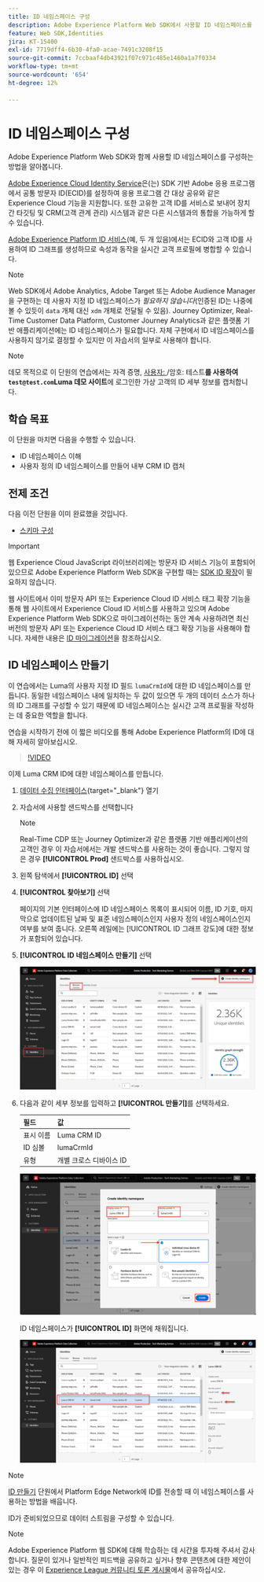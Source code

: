 ```yaml
---
title: ID 네임스페이스 구성
description: Adobe Experience Platform Web SDK에서 사용할 ID 네임스페이스를 구성하는 방법에 대해 알아봅니다. 이 수업은 Web SDK를 사용하여 Adobe Experience Cloud 구현 튜토리얼의 일부입니다.
feature: Web SDK,Identities
jira: KT-15400
exl-id: 7719dff4-6b30-4fa0-acae-7491c3208f15
source-git-commit: 7ccbaaf4db43921f07c971c485e1460a1a7f0334
workflow-type: tm+mt
source-wordcount: '654'
ht-degree: 12%

---
```


# ID 네임스페이스 구성

Adobe Experience Platform Web SDK와 함께 사용할 ID 네임스페이스를 구성하는 방법을 알아봅니다.

[Adobe Experience Cloud Identity Service](https://experienceleague.adobe.com/ko/docs/id-service/using/home)은(는) SDK 기반 Adobe 응용 프로그램에서 공통 방문자 ID(ECID)를 설정하여 응용 프로그램 간 대상 공유와 같은 Experience Cloud 기능을 지원합니다. 또한 고유한 고객 ID를 서비스로 보내어 장치 간 타깃팅 및 CRM(고객 관계 관리) 시스템과 같은 다른 시스템과의 통합을 가능하게 할 수 있습니다.

[Adobe Experience Platform ID 서비스](https://experienceleague.adobe.com/ko/docs/experience-platform/identity/home)&#x200B;(예, 두 개 있음)에서는 ECID와 고객 ID를 사용하여 ID 그래프를 생성하므로 속성과 동작을 실시간 고객 프로필에 병합할 수 있습니다.

>[!NOTE]
>
>Web SDK에서 Adobe Analytics, Adobe Target 또는 Adobe Audience Manager을 구현하는 데 사용자 지정 ID 네임스페이스가 _필요하지 않습니다_(인증된 ID는 나중에 볼 수 있듯이 `data` 개체 대신 `xdm` 개체로 전달될 수 있음). Journey Optimizer, Real-Time Customer Data Platform, Customer Journey Analytics과 같은 플랫폼 기반 애플리케이션에는 ID 네임스페이스가 필요합니다. 자체 구현에서 ID 네임스페이스를 사용하지 않기로 결정할 수 있지만 이 자습서의 일부로 사용해야 합니다.

>[!NOTE]
>
> 데모 목적으로 이 단원의 연습에서는 자격 증명, [사용자: ](https://luma.enablementadobe.com/content/luma/us/en.html)/암호: 테스트&#x200B;**를 사용하여 `test@test.com`Luma 데모 사이트**&#x200B;에 로그인한 가상 고객의 ID 세부 정보를 캡처합니다.

## 학습 목표

이 단원을 마치면 다음을 수행할 수 있습니다.

* ID 네임스페이스 이해
* 사용자 정의 ID 네임스페이스를 만들어 내부 CRM ID 캡처


## 전제 조건

다음 이전 단원을 이미 완료했을 것입니다.

* [스키마 구성](configure-schemas.md)

>[!IMPORTANT]
>
>웹 Experience Cloud JavaScript 라이브러리에는 방문자 ID 서비스 기능이 포함되어 있으므로 Adobe Experience Platform Web SDK을 구현할 때는 [SDK ID 확장](https://exchange.adobe.com/apps/ec/100160/adobe-experience-cloud-id-launch-extension)이 필요하지 않습니다.
>
> 웹 사이트에서 이미 방문자 API 또는 Experience Cloud ID 서비스 태그 확장 기능을 통해 웹 사이트에서 Experience Cloud ID 서비스를 사용하고 있으며 Adobe Experience Platform Web SDK으로 마이그레이션하는 동안 계속 사용하려면 최신 버전의 방문자 API 또는 Experience Cloud ID 서비스 태그 확장 기능을 사용해야 합니다. 자세한 내용은 [ID 마이그레이션](https://experienceleague.adobe.com/ko/docs/experience-platform/edge/identity/overview)을 참조하십시오.

## ID 네임스페이스 만들기

이 연습에서는 Luma의 사용자 지정 ID 필드 `lumaCrmId`에 대한 ID 네임스페이스를 만듭니다. 동일한 네임스페이스 내에 일치하는 두 값이 있으면 두 개의 데이터 소스가 하나의 ID 그래프를 구성할 수 있기 때문에 ID 네임스페이스는 실시간 고객 프로필을 작성하는 데 중요한 역할을 합니다.

연습을 시작하기 전에 이 짧은 비디오를 통해 Adobe Experience Platform의 ID에 대해 자세히 알아보십시오.

>[!VIDEO](https://video.tv.adobe.com/v/27841?learn=on&enablevpops)

이제 Luma CRM ID에 대한 네임스페이스를 만듭니다.

1. [데이터 수집 인터페이스](https://experience.adobe.com/data-collection/){target="_blank"} 열기
1. 자습서에 사용할 샌드박스를 선택합니다

   >[!NOTE]
   >
   >Real-Time CDP 또는 Journey Optimizer과 같은 플랫폼 기반 애플리케이션의 고객인 경우 이 자습서에서는 개발 샌드박스를 사용하는 것이 좋습니다. 그렇지 않은 경우 **[!UICONTROL Prod]** 샌드박스를 사용하십시오.

1. 왼쪽 탐색에서 **[!UICONTROL ID]** 선택
1. **[!UICONTROL 찾아보기]** 선택

   페이지의 기본 인터페이스에 ID 네임스페이스 목록이 표시되어 이름, ID 기호, 마지막으로 업데이트된 날짜 및 표준 네임스페이스인지 사용자 정의 네임스페이스인지 여부를 보여 줍니다. 오른쪽 레일에는 [!UICONTROL ID 그래프 강도]에 대한 정보가 포함되어 있습니다.

1. **[!UICONTROL ID 네임스페이스 만들기]** 선택

   ![ID 보기](assets/configure-identities-screen.png)

1. 다음과 같이 세부 정보를 입력하고 **[!UICONTROL 만들기]**&#x200B;를 선택하세요.

   | 필드 | 값 |
   |---------------|-----------|
   | 표시 이름 | Luma CRM ID |
   | ID 심볼 | lumaCrmId |
   | 유형 | 개별 크로스 디바이스 ID |


   ![네임스페이스 만들기](assets/identities-create-namespace.png)


   ID 네임스페이스가 **[!UICONTROL ID]** 화면에 채워집니다.

   ![네임스페이스 만들기](assets/configure-identities-namespace-lumaCrmId.png)


>[!NOTE]
>
> [ID 만들기](create-identities.md) 단원에서 Platform Edge Network에 ID를 전송할 때 이 네임스페이스를 사용하는 방법을 배웁니다.

ID가 준비되었으므로 데이터 스트림을 구성할 수 있습니다.

>[!NOTE]
>
>Adobe Experience Platform 웹 SDK에 대해 학습하는 데 시간을 투자해 주셔서 감사합니다. 질문이 있거나 일반적인 피드백을 공유하고 싶거나 향후 콘텐츠에 대한 제안이 있는 경우 이 [Experience League 커뮤니티 토론 게시물](https://experienceleaguecommunities.adobe.com/t5/adobe-experience-platform-data/tutorial-discussion-implement-adobe-experience-cloud-with-web/td-p/444996?profile.language=ko)에서 공유하십시오.
